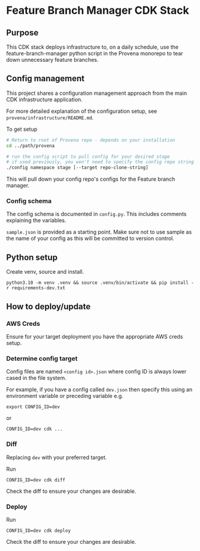 # Feature Branch Manager CDK Stack

## Purpose

This CDK stack deploys infrastructure to, on a daily schedule, use the feature-branch-manager python script in the Provena monorepo to tear down unnecessary feature branches. 

## Config management

This project shares a configuration management approach from the main CDK infrastructure application.

For more detailed explanation of the configuration setup, see `provena/infrastructure/README.md`.

To get setup

```bash
# Return to root of Provena repo - depends on your installation
cd ../path/provena

# run the config script to pull config for your desired stage
# if used previously, you won't need to specify the config repo string
./config namespace stage [--target repo-clone-string]
```

This will pull down your config repo's configs for the Feature branch manager.

### Config schema

The config schema is documented in `config.py`. This includes comments explaining the variables.

`sample.json` is provided as a starting point. Make sure not to use sample as the name of your config as this will be committed to version control.

## Python setup

Create venv, source and install.

```
python3.10 -m venv .venv && source .venv/bin/activate && pip install -r requirements-dev.txt
```

## How to deploy/update

### AWS Creds

Ensure for your target deployment you have the appropriate AWS creds setup.

### Determine config target

Config files are named `<config id>.json` where config ID is always lower cased in the file system.

For example, if you have a config called `dev.json` then specify this using an environment variable or preceding variable e.g.

```
export CONFIG_ID=dev
```

or

```
CONFIG_ID=dev cdk ...
```

### Diff

Replacing `dev` with your preferred target.

Run

```
CONFIG_ID=dev cdk diff
```

Check the diff to ensure your changes are desirable.

### Deploy

Run

```
CONFIG_ID=dev cdk deploy
```

Check the diff to ensure your changes are desirable.
